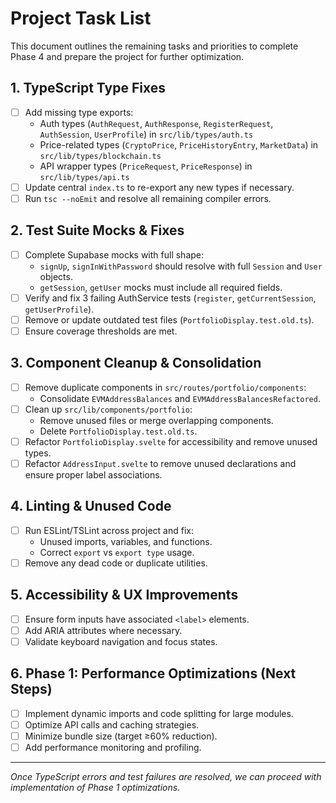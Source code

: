 # Project Task List

This document outlines the remaining tasks and priorities to complete Phase 4 and prepare the project for further optimization.

## 1. TypeScript Type Fixes

- [ ] Add missing type exports:
  - Auth types (`AuthRequest`, `AuthResponse`, `RegisterRequest`, `AuthSession`, `UserProfile`) in `src/lib/types/auth.ts`
  - Price-related types (`CryptoPrice`, `PriceHistoryEntry`, `MarketData`) in `src/lib/types/blockchain.ts`
  - API wrapper types (`PriceRequest`, `PriceResponse`) in `src/lib/types/api.ts`
- [ ] Update central `index.ts` to re-export any new types if necessary.
- [ ] Run `tsc --noEmit` and resolve all remaining compiler errors.

## 2. Test Suite Mocks & Fixes

- [ ] Complete Supabase mocks with full shape:
  - `signUp`, `signInWithPassword` should resolve with full `Session` and `User` objects.
  - `getSession`, `getUser` mocks must include all required fields.
- [ ] Verify and fix 3 failing AuthService tests (`register`, `getCurrentSession`, `getUserProfile`).
- [ ] Remove or update outdated test files (`PortfolioDisplay.test.old.ts`).
- [ ] Ensure coverage thresholds are met.

## 3. Component Cleanup & Consolidation

- [ ] Remove duplicate components in `src/routes/portfolio/components`:
  - Consolidate `EVMAddressBalances` and `EVMAddressBalancesRefactored`.
- [ ] Clean up `src/lib/components/portfolio`:
  - Remove unused files or merge overlapping components.
  - Delete `PortfolioDisplay.test.old.ts`.
- [ ] Refactor `PortfolioDisplay.svelte` for accessibility and remove unused types.
- [ ] Refactor `AddressInput.svelte` to remove unused declarations and ensure proper label associations.

## 4. Linting & Unused Code

- [ ] Run ESLint/TSLint across project and fix:
  - Unused imports, variables, and functions.
  - Correct `export` vs `export type` usage.
- [ ] Remove any dead code or duplicate utilities.

## 5. Accessibility & UX Improvements

- [ ] Ensure form inputs have associated `<label>` elements.
- [ ] Add ARIA attributes where necessary.
- [ ] Validate keyboard navigation and focus states.

## 6. Phase 1: Performance Optimizations (Next Steps)

- [ ] Implement dynamic imports and code splitting for large modules.
- [ ] Optimize API calls and caching strategies.
- [ ] Minimize bundle size (target ≥60% reduction).
- [ ] Add performance monitoring and profiling.

---

*Once TypeScript errors and test failures are resolved, we can proceed with implementation of Phase 1 optimizations.*
